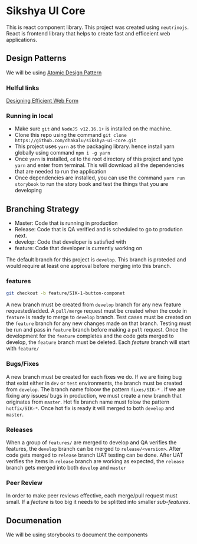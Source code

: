 # Sikshya UI Core

This is react component library. This project was created using `neutrinojs`. React is frontend library that helps to create fast and efficeient web applications.

## Design Patterns

We will be using [Atomic Design Pattern](https://bradfrost.com/blog/post/atomic-web-design/)

### Helful links

[Designing Efficient Web Form](https://www.smashingmagazine.com/2017/06/designing-efficient-web-forms/)

### Running in local

* Make sure `git` and `NodeJS v12.16.1+` is installed on the machine.
* Clone this repo using the command `git clone https://github.com/dhakalu/sikshya-ui-core.git`
* This project uses `yarn` as the packaging library. hence install yarn globally using command `npm i -g yarn`
* Once `yarn` is installed, `cd` to the root directory of this project and type `yarn` and enter from terminal. This will download all the dependencies that are needed to run the application
* Once dependencies are installed, you can use the command `yarn run storybook` to run the story book and test the things that you are developing  

## Branching Strategy

* Master: Code that is running in production
* Release: Code that is QA verified and is scheduled to go to prodution next.
* develop: Code that developer is satisfied with
* feature: Code that developer is currently working on

The default branch for this project is `develop`. This branch is proteded and would require at least one approval before merging into this branch.

### features

```bash
git checkout -b feature/SIK-1-button-componet 

```

A new branch must be created from `develop` branch for any new feature requested/added. A `pull/merge` request must be created when the code in `feature` is ready to merge  to `develop` branch. Test cases must be created on the `feature` branch for any new changes made on that branch. Testing must be run and pass in `feature` branch before making a `pull` request. Once the development for the `feature` completes and the code gets merged to develop, the `feature` branch must be deleted. Each *feature* branch will start with `feature/`

### Bugs/Fixes

A new branch must be created for each fixes we do. If we are fixing bug that exist either in `dev` or `test` environments, the branch must be created from `develop`. The branch name foloow the pattern `fixes/SIK-*` . If we are fixing any issues/ bugs in production, we must create a new branch that originates from `master`. Hot fix branch name must folow the pattern `hotfix/SIK-*`. Once hot fix is ready it will merged to both `develop` and `master`.

### Releases

When a group of `features/` are merged to develop and QA verifies the features, the `develop` branch can be merged to `release/<version>`. After code gets merged to `release` branch UAT testing can be done. After UAT verifies the items in `release` branch are working as expected, the `release` branch gets merged into both `develop` and `master`

### Peer Review

In order to make peer reviews effective, each merge/pull request must small.
If a *feature* is too big it needs to be splitted into smaller *sub-features*.

## Documenation

We will be using storybooks to document the components
